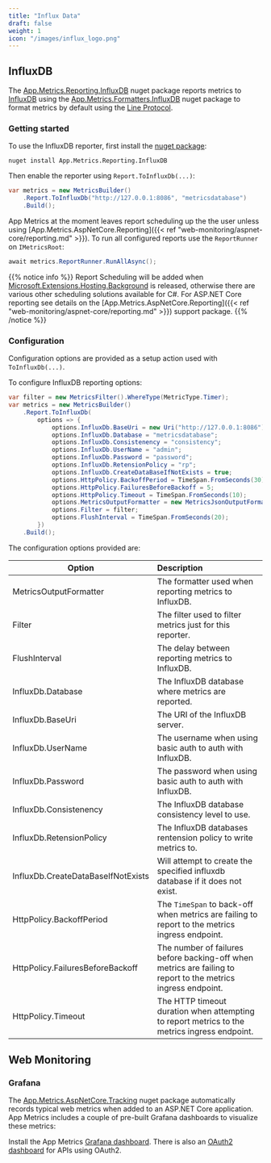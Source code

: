 ```yaml
---
title: "Influx Data"
draft: false
weight: 1
icon: "/images/influx_logo.png"
---
```


## InfluxDB

The [App.Metrics.Reporting.InfluxDB](https://www.nuget.org/packages/App.Metrics.Reporting.InfluxDB/) nuget package reports metrics to [InfluxDB](https://www.influxdata.com/time-series-platform/influxdb/) using the [App.Metrics.Formatters.InfluxDB](https://www.nuget.org/packages/App.Metrics.Formatters.InfluxDB/) nuget package to format metrics by default using the [Line Protocol](https://docs.influxdata.com/influxdb/v1.3/write_protocols/line_protocol_tutorial/).

### Getting started

<i class="fa fa-hand-o-right"></i> To use the InfluxDB reporter, first install the [nuget package](https://www.nuget.org/packages/App.Metrics.Reporting.InfluxDB/):

```console
nuget install App.Metrics.Reporting.InfluxDB
```

<i class="fa fa-hand-o-right"></i> Then enable the reporter using `Report.ToInfluxDb(...)`:

```csharp
var metrics = new MetricsBuilder()
    .Report.ToInfluxDb("http://127.0.0.1:8086", "metricsdatabase")
    .Build();
```

<i class="fa fa-hand-o-right"></i> App Metrics at the moment leaves report scheduling up the the user unless using [App.Metrics.AspNetCore.Reporting]({{< ref "web-monitoring/aspnet-core/reporting.md" >}}). To run all configured reports use the `ReportRunner` on `IMetricsRoot`:

```csharp
await metrics.ReportRunner.RunAllAsync();
```

{{% notice info %}}
Report Scheduling will be added when [Microsoft.Extensions.Hosting.Background](https://github.com/aspnet/Hosting/blob/dev/src/Microsoft.Extensions.Hosting.Abstractions/BackgroundService.cs) is released, otherwise there are various other scheduling solutions available for C#. For ASP.NET Core reporting see details on the [App.Metrics.AspNetCore.Reporting]({{< ref "web-monitoring/aspnet-core/reporting.md" >}}) support package.
{{% /notice %}}

### Configuration

Configuration options are provided as a setup action used with `ToInfluxDb(...)`.

<i class="fa fa-hand-o-right"></i> To configure InfluxDB reporting options:

```csharp
var filter = new MetricsFilter().WhereType(MetricType.Timer);
var metrics = new MetricsBuilder()
    .Report.ToInfluxDb(
        options => {
            options.InfluxDb.BaseUri = new Uri("http://127.0.0.1:8086");
            options.InfluxDb.Database = "metricsdatabase";
            options.InfluxDb.Consistenency = "consistency";
            options.InfluxDb.UserName = "admin";
            options.InfluxDb.Password = "password";
            options.InfluxDb.RetensionPolicy = "rp";
            options.InfluxDb.CreateDataBaseIfNotExists = true;
            options.HttpPolicy.BackoffPeriod = TimeSpan.FromSeconds(30);
            options.HttpPolicy.FailuresBeforeBackoff = 5;
            options.HttpPolicy.Timeout = TimeSpan.FromSeconds(10);
            options.MetricsOutputFormatter = new MetricsJsonOutputFormatter();
            options.Filter = filter;
            options.FlushInterval = TimeSpan.FromSeconds(20);
        })
    .Build();
```

<i class="fa fa-hand-o-right"></i> The configuration options provided are:

|Option|Description|
|------|:--------|
|MetricsOutputFormatter|The formatter used when reporting metrics to InfluxDB.
|Filter|The filter used to filter metrics just for this reporter.
|FlushInterval|The delay between reporting metrics to InfluxDB.
|InfluxDb.Database|The InfluxDB database where metrics are reported.
|InfluxDb.BaseUri|The URI of the InfluxDB server.
|InfluxDb.UserName|The username when using basic auth to auth with InfluxDB.
|InfluxDb.Password|The password when using basic auth to auth with InfluxDB.
|InfluxDb.Consistenency|The InfluxDB database consistency level to use.
|InfluxDb.RetensionPolicy|The InfluxDB databases rentension policy to write metrics to.
|InfluxDb.CreateDataBaseIfNotExists|Will attempt to create the specified influxdb database if it does not exist.
|HttpPolicy.BackoffPeriod|The `TimeSpan` to back-off when metrics are failing to report to the metrics ingress endpoint.
|HttpPolicy.FailuresBeforeBackoff|The number of failures before backing-off when metrics are failing to report to the metrics ingress endpoint.
|HttpPolicy.Timeout|The HTTP timeout duration when attempting to report metrics to the metrics ingress endpoint.

## Web Monitoring

### Grafana

The [App.Metrics.AspNetCore.Tracking](https://www.nuget.org/packages/App.Metrics.AspNetCore.Tracking/) nuget package automatically records typical web metrics when added to an ASP.NET Core application. App Metrics includes a couple of pre-built Grafana dashboards to visualize these metrics:

Install the App Metrics [Grafana dashboard](https://grafana.com/dashboards/2125). There is also an [OAuth2 dashboard](https://grafana.com/dashboards/2137) for APIs using OAuth2.